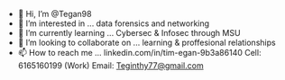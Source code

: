 - 👋 Hi, I’m @Tegan98
- 👀 I’m interested in ... data forensics and networking
- 🌱 I’m currently learning ... Cybersec & Infosec through MSU 
- 💞️ I’m looking to collaborate on ... learning & proffesional relationships
- 📫 How to reach me ... linkedin.com/in/tim-egan-9b3a86140 Cell: 6165160199 (Work) Email: Teginthy77@gmail.com




